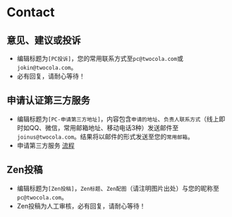 # Contact

## 意见、建议或投诉
- 编辑标题为`[PC投诉]`，您的常用联系方式至`pc@twocola.com`或`jokin@twocola.com`。
- 必有回复，请耐心等待！

## 申请认证第三方服务
- 编辑标题为`[PC-申请第三方地址]`，内容包含`申请的地址`、`负责人联系方式`（线上即时如QQ、微信，常用邮箱地址、移动电话3种）发送邮件至`joinus@twocola.com`。结果将以邮件的形式发送至您的`常用邮箱`。
- 申请第三方服务 [流程](./manual/update.md)

## Zen投稿
- 编辑标题为`[Zen投稿]`，`Zen标题`、`Zen配图`（请注明图片出处）与您的昵称至`pc@twocola.com`。
- Zen投稿为人工审核，必有回复，请耐心等待！
